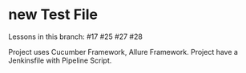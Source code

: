 # new Test File
Lessons in this branch:
#17
#25
#27
#28

Project uses Cucumber Framework, Allure Framework. Project have a Jenkinsfile with Pipeline Script.
